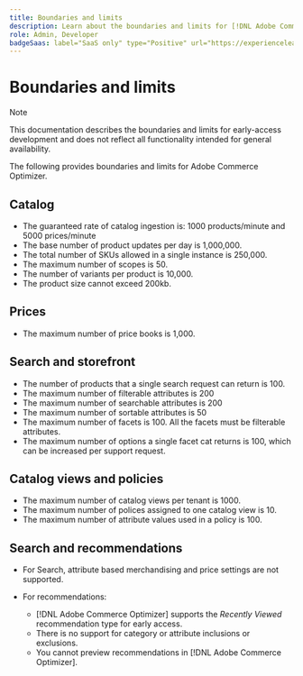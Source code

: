 ```yaml
---
title: Boundaries and limits
description: Learn about the boundaries and limits for [!DNL Adobe Commerce Optimizer].
role: Admin, Developer
badgeSaas: label="SaaS only" type="Positive" url="https://experienceleague.adobe.com/en/docs/commerce/user-guides/product-solutions" tooltip="Applies to Adobe Commerce as a Cloud Service and Adobe Commerce Optimizer projects only (Adobe-managed SaaS infrastructure)."
---
```

# Boundaries and limits

>[!NOTE]
>
>This documentation describes the boundaries and limits for early-access development and does not reflect all functionality intended for general availability.

The following provides boundaries and limits for Adobe Commerce Optimizer.

## Catalog

- The guaranteed rate of catalog ingestion is: 1000 products/minute and 5000 prices/minute
- The base number of product updates per day is 1,000,000.
- The total number of SKUs allowed in a single instance is 250,000. 
- The maximum number of scopes is 50.
- The number of variants per product is 10,000.
- The product size cannot exceed 200kb.

## Prices

- The maximum number of price books is 1,000.

## Search and storefront

- The number of products that a single search request can return is 100.
- The maximum number of filterable attributes is 200
- The maximum number of searchable attributes is 200
- The maximum number of sortable attributes is 50
- The maximum number of facets is 100. All the facets must be filterable attributes.
- The maximum number of options a single facet cat returns is 100, which can be increased per support request.

## Catalog views and policies

- The maximum number of catalog views per tenant is 1000.
- The maximum number of polices assigned to one catalog view is 10.
- The maximum number of attribute values used in a policy is 100. 

## Search and recommendations

- For Search, attribute based merchandising and price settings are not supported.
- For recommendations:

    - [!DNL Adobe Commerce Optimizer] supports the _Recently Viewed_ recommendation type for early access.
    - There is no support for category or attribute inclusions or exclusions.
    - You cannot preview recommendations in [!DNL Adobe Commerce Optimizer].
